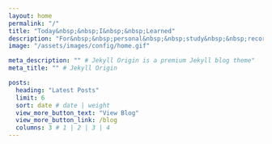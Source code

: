 ```yaml
---
layout: home
permalink: "/"
title: "Today&nbsp;&nbsp;I&nbsp;&nbsp;Learned"
description: "For&nbsp;&nbsp;personal&nbsp;&nbsp;study&nbsp;&nbsp;records."
image: "/assets/images/config/home.gif"

meta_description: "" # Jekyll Origin is a premium Jekyll blog theme"
meta_title: "" # Jekyll Origin

posts:
  heading: "Latest Posts"
  limit: 6
  sort: date # date | weight
  view_more_button_text: "View Blog"
  view_more_button_link: /blog
  columns: 3 # 1 | 2 | 3 | 4
---
```


